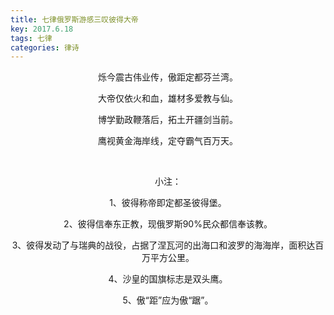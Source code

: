 ```yaml
---
title: 七律俄罗斯游感三叹彼得大帝
key: 2017.6.18
tags: 七律
categories: 律诗
---
```


<p align="center">烁今震古伟业传，傲距定都芬兰湾。
</p>
<p align="center">大帝仅依火和血，雄材多爱教与仙。
</p>
<p align="center">博学勤政鞭落后，拓土开疆剑当前。
</p>
<p align="center">鹰视黄金海岸线，定夺霸气百万天。
</p>
<p align="center"></br>
</p>
<p align="center">小注：
</p>
<p align="center">1、彼得称帝即定都圣彼得堡。
</p>
<p align="center">2、彼得信奉东正教，现俄罗斯90%民众都信奉该教。
</p>
<p align="center">3、彼得发动了与瑞典的战役，占据了涅瓦河的出海口和波罗的海海岸，面积达百万平方公里。
</p>
<p align="center">4、沙皇的国旗标志是双头鹰。
</p>
<p align="center">5、傲“距”应为傲“踞”。
</p>
<p align="center"></br>
</p>
